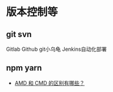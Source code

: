 # 版本控制等

## git svn

Gitlab Github git小乌龟 Jenkins自动化部署

## npm yarn

- [AMD 和 CMD 的区别有哪些？](https://www.zhihu.com/question/20351507)